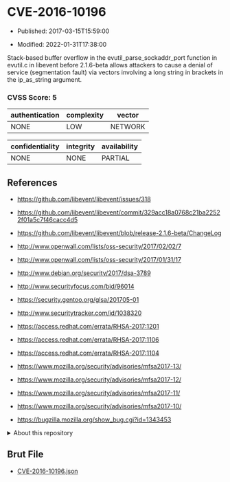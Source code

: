 # CVE-2016-10196

- Published: 2017-03-15T15:59:00

- Modified: 2022-01-31T17:38:00

Stack-based buffer overflow in the evutil_parse_sockaddr_port function in evutil.c in libevent before 2.1.6-beta allows attackers to cause a denial of service (segmentation fault) via vectors involving a long string in brackets in the ip_as_string argument.

### CVSS Score: **5**

| authentication | complexity | vector |
| --- | --- | --- |
| NONE | LOW | NETWORK |

| confidentiality | integrity | availability |
| --- | --- | --- |
| NONE | NONE | PARTIAL |

## References

* https://github.com/libevent/libevent/issues/318

* https://github.com/libevent/libevent/commit/329acc18a0768c21ba22522f01a5c7f46cacc4d5

* https://github.com/libevent/libevent/blob/release-2.1.6-beta/ChangeLog

* http://www.openwall.com/lists/oss-security/2017/02/02/7

* http://www.openwall.com/lists/oss-security/2017/01/31/17

* http://www.debian.org/security/2017/dsa-3789

* http://www.securityfocus.com/bid/96014

* https://security.gentoo.org/glsa/201705-01

* http://www.securitytracker.com/id/1038320

* https://access.redhat.com/errata/RHSA-2017:1201

* https://access.redhat.com/errata/RHSA-2017:1106

* https://access.redhat.com/errata/RHSA-2017:1104

* https://www.mozilla.org/security/advisories/mfsa2017-13/

* https://www.mozilla.org/security/advisories/mfsa2017-12/

* https://www.mozilla.org/security/advisories/mfsa2017-11/

* https://www.mozilla.org/security/advisories/mfsa2017-10/

* https://bugzilla.mozilla.org/show_bug.cgi?id=1343453

<details>
<summary>About this repository</summary> 

  This repository is part of the project [Live Hack CVE](https://github.com/Live-Hack-CVE). Main website can be found [www.live-hack.org](https://www.live-hack.org) 
  
  Made by [Sn0wAlice](https://github.com/Sn0wAlice) for the people that care about security and need to have a feed of the latest CVEs. Hope you enjoy it, don't forget to star the repo and follow me on [Twitter](https://twitter.com/Sn0wAlice) and [Github](https://github.com/Sn0wAlice). And that is my [personnal website](https://www.alice-snow.me/)

  - [Home Page](https://github.com/Live-Hack-CVE)
  - [Framework](https://github.com/Live-Hack-CVE/cve-framework)
  - [CVE database](https://github.com/Live-Hack-CVE/full_database)
  - [Changelog](https://github.com/Live-Hack-CVE/Changelog)
</details>

## Brut File

* [CVE-2016-10196.json](https://raw.githubusercontent.com/Live-Hack-CVE/full_database/main/cves/2016/CVE-2016-10196.json)

